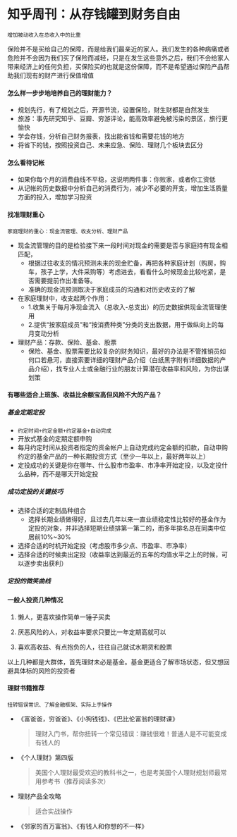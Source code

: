 # 知乎周刊：从存钱罐到财务自由

`增加被动收入在总收入中的比重`

保险并不是买给自己的保障，而是给我们最亲近的家人。我们发生的各种病痛或者危险并不会因为我们买了保险而减轻，只是在发生这些意外之后，我们不会给家人带来经济上的任何负担，买保险买的也就是这份保障，而不是希望通过保险产品帮助我们现有的财产进行保值增值



#### 怎么样一步步地培养自己的理财能力？

* 规划先行，有了规划之后，开源节流，设置保险，财生财都是自然发生
* 旅游：事先研究知乎、豆瓣、穷游评论，能高效率避免被污染的景区，旅行更愉快
* 学会存钱，分析自己财务报表，找出能省钱和需要花钱的地方
* 将省下的钱，按照投资自己、未来应急、保险、理财几个板块去区分



#### 怎么看待记帐

* 如果你每个月的消费曲线不平稳，这说明两件事：你败家，或者你工资低
* 从记帐的历史数据中分析自己的消费行为，减少不必要的开支，增加生活质量方面的投入，增加学习投资



#### 找准理财重心

`家庭理财的重心：现金流管理、收支分析、理财产品`

* 现金流管理的目的是检验接下来一段时间对现金的需要是否与家庭持有现金相匹配，
    * 根据过往收支的情况预测未来的现金贮备，再把各种家庭计划（购房，购车，孩子上学，大件采购等）考虑进去，看看什么时候现金比较吃紧，是否需要提前作出准备等。
    * 准确的现金流预测取决于家庭成员的沟通和对历史收支的了解
* 在家庭理财中，收支起两个作用：
    * 1.收集关于每月净现金流入（总收入-总支出）的历史数据供现金流管理使用
    * 2.提供“按家庭成员”和“按消费种类”分类的支出数据，用于做纵向上的每月变动分析
* 理财产品：存款、保险、基金、股票
    * 保险、基金、股票需要比较复杂的财务知识，最好的办法是不管推销员如何口若悬河，直接索要详细的理财产品介绍（白纸黑字附有详细数据的产品介绍），找专业人士或金融行业的朋友计算潜在收益率和风险，为你出谋划策



#### 有哪些适合上班族、收益比余额宝高但风险不大的产品？

##### 基金定期定投

* `约定时间+约定金额+约定基金+自动完成`
* 开放式基金的定期定额申购
* 每月约定时间从投资者指定的资金帐户上自动完成约定金额的扣款，自动申购约定的基金产品的一种长期投资方式（至少一年以上，最好两年以上）
* 定投成功的关键是你在哪年、什么股市市盈率、市净率开始定投，以及定投什么品种，而不是哪天开始定投

##### 成功定投的关键技巧

* 选择合适的定制品种组合
    * 选择长期业绩做得好，且过去几年以来一直业绩稳定性比较好的基金作为定投的对象，并非选择短期业绩排第一第二的，而多年排名总在同类中位居前10%~30%
* 选择合适的时机开始定投（考虑股市多少点、市盈率、市净率）
* 选择合适的时候卖出定投（收益率达到最近的五年的均值水平之上的时候，可以逐步卖出获利）

##### 定投的微笑曲线



#### 一般人投资几种情况

1. 懒人，更喜欢操作简单一锤子买卖

2. 厌恶风险的人，对收益率要求只要比一年定期高就可以

3. 喜欢高收益、有点抱负的人，往往自己就试水期货和股票

以上几种都是大群体，首先理财未必是基金。基金更适合了解市场状态，但又想回避具体标的风险的投资者



#### 理财书籍推荐

`扭转错误常识、了解金融框架、实际上手操作`

* 《富爸爸，穷爸爸》、《小狗钱钱》、《巴比伦富翁的理财课》
  
    > 理财入门书，帮你扭转一个常见错误：赚钱很难！普通人是不可能变成有钱人的
    
* 《个人理财》第四版
  
    > 美国个人理财最受欢迎的教科书之一，也是考美国个人理财规划师最常用参考书（推荐阅读多次）
    
* 理财产品全攻略
  
    > 适合实战操作
    
* 《邻家的百万富翁》、《有钱人和你想的不一样》